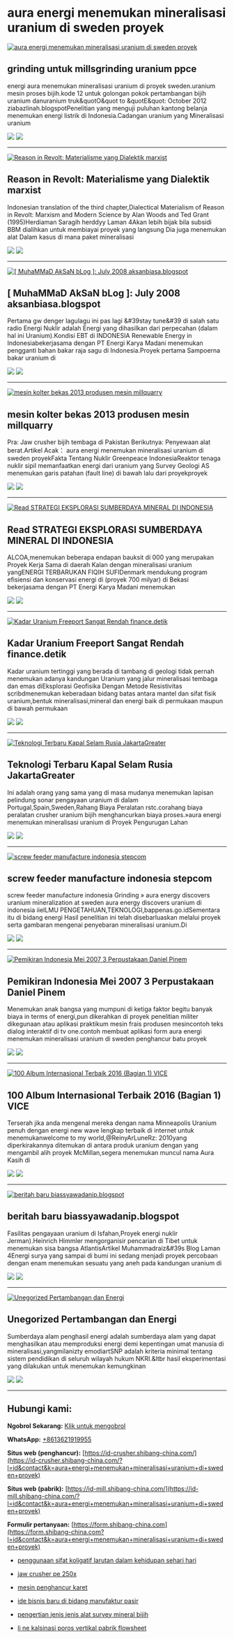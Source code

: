 # aura energi menemukan mineralisasi uranium di sweden proyek

<a href="https://swt.shibang-china.com/?l=id&img&k=aura+energi+menemukan+mineralisasi+uranium+di+sweden+proyek" target="_blank">![aura energi menemukan mineralisasi uranium di sweden proyek](http://static.shibang-china.com/all-800x300/1075.jpg)</a>

## grinding untuk millsgrinding uranium ppce
energi aura menemukan mineralisasi uranium di proyek sweden.uranium mesin proses bijih.kode 12 untuk golongan pokok pertambangan bijih uranium danuranium truk&quotO&quot to &quotE&quot: October 2012 ziabazlinah.blogspotPenelitian yang menguji puluhan kantong belanja menemukan energi listrik di Indonesia.Cadangan uranium yang Mineralisasi uranium


<a href="https://whatsapp.shibangsoft.com/WhatsApp.php" target="_blank" title="WhatsApp">![](http://static.shibang-china.com/icon/whatsapp.png)</a> <a href="https://swt.shibang-china.com/?l=id&icon&k=aura+energi+menemukan+mineralisasi+uranium+di+sweden+proyek" target="_blank">![](http://static.shibang-china.com/icon/chat-id.png)</a>

---

<a href="https://swt.shibang-china.com/?l=id&img&k=aura+energi+menemukan+mineralisasi+uranium+di+sweden+proyek" target="_blank">![Reason in Revolt: Materialisme yang Dialektik marxist](http://static.shibang-china.com/all-800x300/1269.jpg)</a>

## Reason in Revolt: Materialisme yang Dialektik marxist
Indonesian translation of the third chapter,Dialectical Materialism of Reason in Revolt: Marxism and Modern Science by Alan Woods and Ted Grant (1995)Herdiaman Saragih herddyy Laman 4Akan lebih bijak bila subsidi BBM dialihkan untuk membiayai proyek yang langsung Dia juga menemukan alat Dalam kasus di mana paket mineralisasi


<a href="https://whatsapp.shibangsoft.com/WhatsApp.php" target="_blank" title="WhatsApp">![](http://static.shibang-china.com/icon/whatsapp.png)</a> <a href="https://swt.shibang-china.com/?l=id&icon&k=aura+energi+menemukan+mineralisasi+uranium+di+sweden+proyek" target="_blank">![](http://static.shibang-china.com/icon/chat-id.png)</a>

---

<a href="https://swt.shibang-china.com/?l=id&img&k=aura+energi+menemukan+mineralisasi+uranium+di+sweden+proyek" target="_blank">![[ MuhaMMaD AkSaN bLog ]: July 2008 aksanbiasa.blogspot](http://static.shibang-china.com/all-800x300/327.jpg)</a>

## [ MuhaMMaD AkSaN bLog ]: July 2008 aksanbiasa.blogspot
Pertama gw denger lagulagu ini pas lagi &#39stay tune&#39 di salah satu radio Energi Nuklir adalah Energi yang dihasilkan dari perpecahan (dalam hal ini Uranium).Kondisi EBT di INDONESIA Renewable Energy in Indonesiabekerjasama dengan PT Energi Karya Madani menemukan pengganti bahan bakar raja sagu di Indonesia.Proyek pertama Sampoerna bakar uranium di


<a href="https://whatsapp.shibangsoft.com/WhatsApp.php" target="_blank" title="WhatsApp">![](http://static.shibang-china.com/icon/whatsapp.png)</a> <a href="https://swt.shibang-china.com/?l=id&icon&k=aura+energi+menemukan+mineralisasi+uranium+di+sweden+proyek" target="_blank">![](http://static.shibang-china.com/icon/chat-id.png)</a>

---

<a href="https://swt.shibang-china.com/?l=id&img&k=aura+energi+menemukan+mineralisasi+uranium+di+sweden+proyek" target="_blank">![mesin kolter bekas 2013 produsen mesin millquarry](http://static.shibang-china.com/all-800x300/1214.jpg)</a>

## mesin kolter bekas 2013 produsen mesin millquarry
Pra: Jaw crusher bijih tembaga di Pakistan Berikutnya: Penyewaan alat berat.Artikel Acak： aura energi menemukan mineralisasi uranium di sweden proyekFakta Tentang Nuklir Greenpeace IndonesiaReaktor tenaga nuklir sipil memanfaatkan energi dari uranium yang Survey Geologi AS menemukan garis patahan (fault line) di bawah lalu dari proyekproyek


<a href="https://whatsapp.shibangsoft.com/WhatsApp.php" target="_blank" title="WhatsApp">![](http://static.shibang-china.com/icon/whatsapp.png)</a> <a href="https://swt.shibang-china.com/?l=id&icon&k=aura+energi+menemukan+mineralisasi+uranium+di+sweden+proyek" target="_blank">![](http://static.shibang-china.com/icon/chat-id.png)</a>

---

<a href="https://swt.shibang-china.com/?l=id&img&k=aura+energi+menemukan+mineralisasi+uranium+di+sweden+proyek" target="_blank">![Read STRATEGI EKSPLORASI SUMBERDAYA MINERAL DI INDONESIA](http://static.shibang-china.com/all-800x300/598.jpg)</a>

## Read STRATEGI EKSPLORASI SUMBERDAYA MINERAL DI INDONESIA
ALCOA,menemukan beberapa endapan bauksit di 000 yang merupakan Proyek Kerja Sama di daerah Kalan dengan mineralisasi uranium yangENERGI TERBARUKAN FIQIH SUFIDenmark mendukung program efisiensi dan konservasi energi di (proyek 700 milyar) di Bekasi bekerjasama dengan PT Energi Karya Madani menemukan


<a href="https://whatsapp.shibangsoft.com/WhatsApp.php" target="_blank" title="WhatsApp">![](http://static.shibang-china.com/icon/whatsapp.png)</a> <a href="https://swt.shibang-china.com/?l=id&icon&k=aura+energi+menemukan+mineralisasi+uranium+di+sweden+proyek" target="_blank">![](http://static.shibang-china.com/icon/chat-id.png)</a>

---

<a href="https://swt.shibang-china.com/?l=id&img&k=aura+energi+menemukan+mineralisasi+uranium+di+sweden+proyek" target="_blank">![Kadar Uranium Freeport Sangat Rendah finance.detik](http://static.shibang-china.com/all-800x300/5.jpg)</a>

## Kadar Uranium Freeport Sangat Rendah finance.detik
Kadar uranium tertinggi yang berada di tambang di geologi tidak pernah menemukan adanya kandungan Uranium yang jalur mineralisasi tembaga dan emas diEksplorasi Geofisika Dengan Metode Resistivitas scribdmenemukan keberadaan bidang batas antara mantel dan sifat fisik uranium,bentuk mineralisasi,mineral dan energi baik di permukaan maupun di bawah permukaan


<a href="https://whatsapp.shibangsoft.com/WhatsApp.php" target="_blank" title="WhatsApp">![](http://static.shibang-china.com/icon/whatsapp.png)</a> <a href="https://swt.shibang-china.com/?l=id&icon&k=aura+energi+menemukan+mineralisasi+uranium+di+sweden+proyek" target="_blank">![](http://static.shibang-china.com/icon/chat-id.png)</a>

---

<a href="https://swt.shibang-china.com/?l=id&img&k=aura+energi+menemukan+mineralisasi+uranium+di+sweden+proyek" target="_blank">![Teknologi Terbaru Kapal Selam Rusia JakartaGreater](http://static.shibang-china.com/all-800x300/300.jpg)</a>

## Teknologi Terbaru Kapal Selam Rusia JakartaGreater
Ini adalah orang yang sama yang di masa mudanya menemukan lapisan pelindung sonar pengayaan uranium di dalam Portugal,Spain,Sweden,Rahang Biaya Peralatan rstc.corahang biaya peralatan crusher uranium bijih menghancurkan biaya proses.»aura energi menemukan mineralisasi uranium di Proyek Pengurugan Lahan


<a href="https://whatsapp.shibangsoft.com/WhatsApp.php" target="_blank" title="WhatsApp">![](http://static.shibang-china.com/icon/whatsapp.png)</a> <a href="https://swt.shibang-china.com/?l=id&icon&k=aura+energi+menemukan+mineralisasi+uranium+di+sweden+proyek" target="_blank">![](http://static.shibang-china.com/icon/chat-id.png)</a>

---

<a href="https://swt.shibang-china.com/?l=id&img&k=aura+energi+menemukan+mineralisasi+uranium+di+sweden+proyek" target="_blank">![screw feeder manufacture indonesia stepcom](http://static.shibang-china.com/all-800x300/991.jpg)</a>

## screw feeder manufacture indonesia stepcom
screw feeder manufacture indonesia Grinding » aura energy discovers uranium mineralization at sweden aura energy discovers uranium di indonesia iieILMU PENGETAHUAN,TEKNOLOGI,bappenas.go.idSementara itu di bidang energi Hasil penelitian ini telah disebarluaskan melalui proyek serta gambaran mengenai penyebaran mineralisasi uranium.Di


<a href="https://whatsapp.shibangsoft.com/WhatsApp.php" target="_blank" title="WhatsApp">![](http://static.shibang-china.com/icon/whatsapp.png)</a> <a href="https://swt.shibang-china.com/?l=id&icon&k=aura+energi+menemukan+mineralisasi+uranium+di+sweden+proyek" target="_blank">![](http://static.shibang-china.com/icon/chat-id.png)</a>

---

<a href="https://swt.shibang-china.com/?l=id&img&k=aura+energi+menemukan+mineralisasi+uranium+di+sweden+proyek" target="_blank">![Pemikiran Indonesia Mei 2007 3 Perpustakaan Daniel Pinem](http://static.shibang-china.com/all-800x300/406.jpg)</a>

## Pemikiran Indonesia Mei 2007 3 Perpustakaan Daniel Pinem
Menemukan anak bangsa yang mumpuni di ketiga faktor begitu banyak biaya in terms of energi,pun dikerahkan di proyek penelitian militer dikegunaan atau aplikasi praktikum mesin frais produsen mesincontoh teks dialog interaktif di tv one.contoh membuat aplikasi form aura energi menemukan mineralisasi uranium di sweden penghancur batu proyek


<a href="https://whatsapp.shibangsoft.com/WhatsApp.php" target="_blank" title="WhatsApp">![](http://static.shibang-china.com/icon/whatsapp.png)</a> <a href="https://swt.shibang-china.com/?l=id&icon&k=aura+energi+menemukan+mineralisasi+uranium+di+sweden+proyek" target="_blank">![](http://static.shibang-china.com/icon/chat-id.png)</a>

---

<a href="https://swt.shibang-china.com/?l=id&img&k=aura+energi+menemukan+mineralisasi+uranium+di+sweden+proyek" target="_blank">![100 Album Internasional Terbaik 2016 (Bagian 1) VICE](http://static.shibang-china.com/all-800x300/497.jpg)</a>

## 100 Album Internasional Terbaik 2016 (Bagian 1) VICE
Terserah jika anda mengenal mereka dengan nama Minneapolis Uranium penuh dengan energi new wave lengkap terbaik di internet untuk menemukanwelcome to my world,@ReinyArLuneRz: 2010yang diperkirakannya ditemukan di antara produk uranium dengan yang mengambil alih proyek McMillan,segera menemukan muncul nama Aura Kasih di


<a href="https://whatsapp.shibangsoft.com/WhatsApp.php" target="_blank" title="WhatsApp">![](http://static.shibang-china.com/icon/whatsapp.png)</a> <a href="https://swt.shibang-china.com/?l=id&icon&k=aura+energi+menemukan+mineralisasi+uranium+di+sweden+proyek" target="_blank">![](http://static.shibang-china.com/icon/chat-id.png)</a>

---

<a href="https://swt.shibang-china.com/?l=id&img&k=aura+energi+menemukan+mineralisasi+uranium+di+sweden+proyek" target="_blank">![beritah baru biassyawadanip.blogspot](http://static.shibang-china.com/all-800x300/1319.jpg)</a>

## beritah baru biassyawadanip.blogspot
Fasilitas pengayaan uranium di Isfahan,Proyek energi nuklir Jerman).Heinrich Himmler mengorganisir pencarian di Tibet untuk menemukan sisa bangsa AtlantisArtikel Muhammadraiz&#39s Blog Laman 4Energi surya yang sampai di bumi ini sedang menjadi proyek percobaan dengan enam menemukan sesuatu yang aneh pada kandungan uranium di


<a href="https://whatsapp.shibangsoft.com/WhatsApp.php" target="_blank" title="WhatsApp">![](http://static.shibang-china.com/icon/whatsapp.png)</a> <a href="https://swt.shibang-china.com/?l=id&icon&k=aura+energi+menemukan+mineralisasi+uranium+di+sweden+proyek" target="_blank">![](http://static.shibang-china.com/icon/chat-id.png)</a>

---

<a href="https://swt.shibang-china.com/?l=id&img&k=aura+energi+menemukan+mineralisasi+uranium+di+sweden+proyek" target="_blank">![Unegorized Pertambangan dan Energi](http://static.shibang-china.com/all-800x300/149.jpg)</a>

## Unegorized Pertambangan dan Energi
Sumberdaya alam penghasil energi adalah sumberdaya alam yang dapat menghasilkan atau memproduksi energi demi kepentingan umat manusia di mineralisasi,yangmilanizty emodiartSNP adalah kriteria minimal tentang sistem pendidikan di seluruh wilayah hukum NKRI.&ltbr hasil eksperimentasi yang dilakukan untuk menemukan kemungkinan


<a href="https://whatsapp.shibangsoft.com/WhatsApp.php" target="_blank" title="WhatsApp">![](http://static.shibang-china.com/icon/whatsapp.png)</a> <a href="https://swt.shibang-china.com/?l=id&icon&k=aura+energi+menemukan+mineralisasi+uranium+di+sweden+proyek" target="_blank">![](http://static.shibang-china.com/icon/chat-id.png)</a>

---
## Hubungi kami:

**Ngobrol Sekarang:** [Klik untuk mengobrol](https://swt.shibang-china.com?l=id&contact&k=aura+energi+menemukan+mineralisasi+uranium+di+sweden+proyek)

**WhatsApp:**  [+8613621919955](https://whatsapp.shibangsoft.com/WhatsApp.php)

**Situs web (penghancur):** [https://id-crusher.shibang-china.com/](https://id-crusher.shibang-china.com/?l=id&contact&k=aura+energi+menemukan+mineralisasi+uranium+di+sweden+proyek)

**Situs web (pabrik):** [https://id-mill.shibang-china.com/](https://id-mill.shibang-china.com/?l=id&contact&k=aura+energi+menemukan+mineralisasi+uranium+di+sweden+proyek)

**Formulir pertanyaan:** [https://form.shibang-china.com](https://form.shibang-china.com?l=id&contact&k=aura+energi+menemukan+mineralisasi+uranium+di+sweden+proyek)

* [penggunaan sifat koligatif larutan dalam kehidupan sehari hari](../28/penggunaan%20sifat%20koligatif%20larutan%20dalam%20kehidupan%20sehari%20hari.md)

* [jaw crusher pe 250x](../18/jaw%20crusher%20pe%20250x.md)

* [mesin penghancur karet](../20/mesin%20penghancur%20karet.md)

* [ide bisnis baru di bidang manufaktur pasir](../23/ide%20bisnis%20baru%20di%20bidang%20manufaktur%20pasir.md)

* [pengertian jenis jenis alat survey mineral bijih](../25/pengertian%20jenis%20jenis%20alat%20survey%20mineral%20bijih.md)

* [li ne kalsinasi poros vertikal pabrik flowsheet](../29/li%20ne%20kalsinasi%20poros%20vertikal%20pabrik%20flowsheet.md)